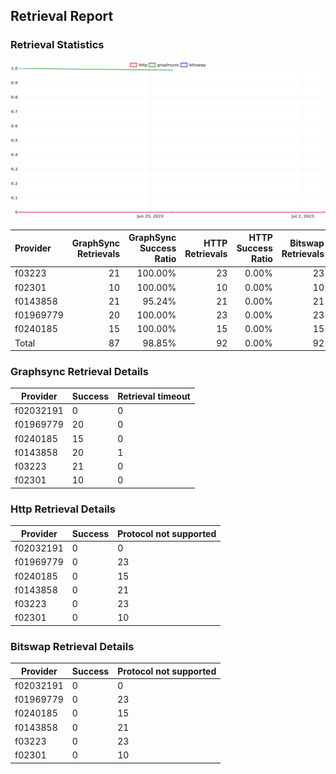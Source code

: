 ## Retrieval Report
### Retrieval Statistics
<img src="https://raw.githubusercontent.com/data-preservation-programs/filplus-checker-assets/main/filecoin-project/filecoin-plus-large-datasets/issues/2054/1688348317507.png"/>

| Provider  | GraphSync Retrievals | GraphSync Success Ratio | HTTP Retrievals | HTTP Success Ratio | Bitswap Retrievals | Bitswap Success Ratio |
| :-------- | -------------------: | ----------------------: | --------------: | -----------------: | -----------------: | --------------------: |
| f03223    |                   21 |                 100.00% |              23 |              0.00% |                 23 |                 0.00% |
| f02301    |                   10 |                 100.00% |              10 |              0.00% |                 10 |                 0.00% |
| f0143858  |                   21 |                  95.24% |              21 |              0.00% |                 21 |                 0.00% |
| f01969779 |                   20 |                 100.00% |              23 |              0.00% |                 23 |                 0.00% |
| f0240185  |                   15 |                 100.00% |              15 |              0.00% |                 15 |                 0.00% |
| Total     |                   87 |                  98.85% |              92 |              0.00% |                 92 |                 0.00% |

### Graphsync Retrieval Details
| Provider  | Success | Retrieval timeout |
| --------- | ------- | ----------------- |
| f02032191 | 0       | 0                 |
| f01969779 | 20      | 0                 |
| f0240185  | 15      | 0                 |
| f0143858  | 20      | 1                 |
| f03223    | 21      | 0                 |
| f02301    | 10      | 0                 |

### Http Retrieval Details
| Provider  | Success | Protocol not supported |
| --------- | ------- | ---------------------- |
| f02032191 | 0       | 0                      |
| f01969779 | 0       | 23                     |
| f0240185  | 0       | 15                     |
| f0143858  | 0       | 21                     |
| f03223    | 0       | 23                     |
| f02301    | 0       | 10                     |

### Bitswap Retrieval Details
| Provider  | Success | Protocol not supported |
| --------- | ------- | ---------------------- |
| f02032191 | 0       | 0                      |
| f01969779 | 0       | 23                     |
| f0240185  | 0       | 15                     |
| f0143858  | 0       | 21                     |
| f03223    | 0       | 23                     |
| f02301    | 0       | 10                     |
